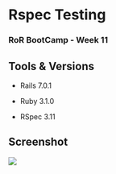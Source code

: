 # Rspec Testing
### RoR BootCamp - Week 11


## Tools & Versions
- Rails 7.0.1

- Ruby 3.1.0

- RSpec 3.11

## Screenshot
![](https://raw.githubusercontent.com/Abdullah-l/Rspec-testing-quiz/feature/string-analyzer-spec/tests_run.png)